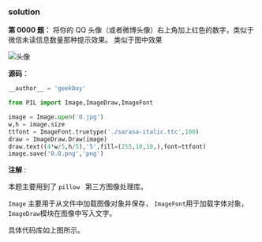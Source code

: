 ### solution

**第 0000 题：** 将你的 QQ 头像（或者微博头像）右上角加上红色的数字，类似于微信未读信息数量那种提示效果。
类似于图中效果

![头像](http://i.imgur.com/sg2dkuY.png?1)

**源码**：

```python
__author__ = 'geekboy'

from PIL import Image,ImageDraw,ImageFont

image = Image.open('0.jpg')
w,h = image.size
ttfont = ImageFont.truetype('./sarasa-italic.ttc',100)
draw = ImageDraw.Draw(image)
draw.text((4*w/5,h/5),'5',fill=(255,10,10,),font=ttfont)
image.save('0.0.png','png')
```

**注解** :

本题主要用到了 `pillow ` 第三方图像处理库。  

`Image` 主要用于从文件中加载图像对象并保存， `ImageFont`用于加载字体对象， `ImageDraw`模块在图像中写入文字。  

具体代码库如上图所示。

